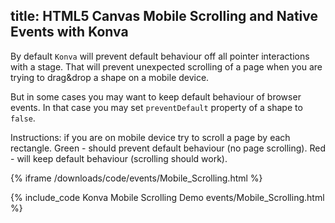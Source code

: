 title: HTML5 Canvas Mobile Scrolling and Native Events with Konva
---

By default `Konva` will prevent default behaviour off all pointer interactions with a stage.
That will prevent unexpected scrolling of a page when you are trying to drag&drop a shape on a mobile device.

But in some cases you may want to keep default behaviour of browser events. In that case you may set `preventDefault` property of a shape to `false`.

Instructions: if you are on mobile device try to scroll a page by each rectangle.
Green - should prevent default behaviour (no page scrolling).
Red - will keep default behaviour (scrolling should work).

{% iframe /downloads/code/events/Mobile_Scrolling.html %}

{% include_code Konva Mobile Scrolling Demo events/Mobile_Scrolling.html %}
